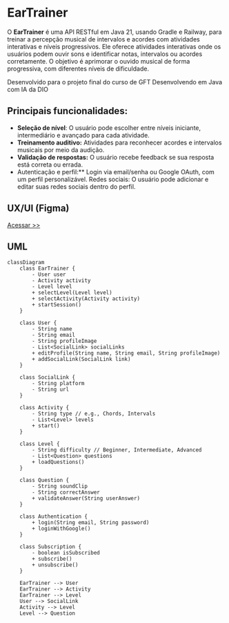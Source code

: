 # EarTrainer
O **EarTrainer** é uma API RESTful em Java 21, usando Gradle e Railway, para treinar a percepção musical de intervalos e acordes com atividades interativas e níveis progressivos.
Ele oferece atividades interativas onde os usuários podem ouvir sons e identificar notas, intervalos ou acordes corretamente. O objetivo é aprimorar o ouvido musical de forma progressiva, com diferentes níveis de dificuldade.

Desenvolvido para o projeto final do curso de GFT Desenvolvendo em Java com IA da DIO

## Principais funcionalidades:
- **Seleção de nível**: O usuário pode escolher entre níveis iniciante, intermediário e avançado para cada atividade.
- **Treinamento auditivo:** Atividades para reconhecer acordes e intervalos musicais por meio da audição.
- **Validação de respostas:** O usuário recebe feedback se sua resposta está correta ou errada.
- Autenticação e perfil:** Login via email/senha ou Google OAuth, com um perfil personalizável.
Redes sociais: O usuário pode adicionar e editar suas redes sociais dentro do perfil.

## UX/UI (Figma)

[Acessar >>](https://www.figma.com/design/nWdoJYqm70ZisZ8qdeG17V/EarTrainer?node-id=0-1&t=5aYB5z8hnFgClNc2-1)

## UML
```mermaid
classDiagram
    class EarTrainer {
        - User user
        - Activity activity
        - Level level
        + selectLevel(Level level)
        + selectActivity(Activity activity)
        + startSession()
    }

    class User {
        - String name
        - String email
        - String profileImage
        - List<SocialLink> socialLinks
        + editProfile(String name, String email, String profileImage)
        + addSocialLink(SocialLink link)
    }

    class SocialLink {
        - String platform
        - String url
    }

    class Activity {
        - String type // e.g., Chords, Intervals
        - List<Level> levels
        + start()
    }

    class Level {
        - String difficulty // Beginner, Intermediate, Advanced
        - List<Question> questions
        + loadQuestions()
    }

    class Question {
        - String soundClip
        - String correctAnswer
        + validateAnswer(String userAnswer)
    }

    class Authentication {
        + login(String email, String password)
        + loginWithGoogle()
    }

    class Subscription {
        - boolean isSubscribed
        + subscribe()
        + unsubscribe()
    }

    EarTrainer --> User
    EarTrainer --> Activity
    EarTrainer --> Level
    User --> SocialLink
    Activity --> Level
    Level --> Question
```

